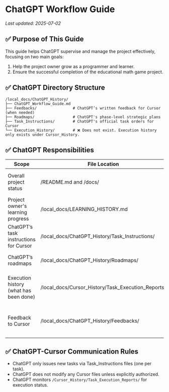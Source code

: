 
# ChatGPT Workflow Guide
_Last updated: 2025-07-02_

## ✅ Purpose of This Guide
This guide helps ChatGPT supervise and manage the project effectively, focusing on two main goals:
1. Help the project owner grow as a programmer and learner.
2. Ensure the successful completion of the educational math game project.

## ✅ ChatGPT Directory Structure

```
/local_docs/ChatGPT_History/
├── ChatGPT_Workflow_Guide.md
├── Feedbacks/                # ChatGPT’s written feedback for Cursor (when needed)
├── Roadmaps/                 # ChatGPT's phase-level strategic plans
├── Task_Instructions/        # ChatGPT's official task orders for Cursor
└── Execution_History/        # ❌ Does not exist. Execution history only exists under Cursor_History.
```

## ✅ ChatGPT Responsibilities

| Scope | File Location | Ownership |
|---|---|---|
| Overall project status | /README.md and /docs/ | Maintained by Cursor (ChatGPT supervises) |
| Project owner's learning progress | /local_docs/LEARNING_HISTORY.md | Maintained by Cursor (ChatGPT supervises) |
| ChatGPT’s task instructions for Cursor | /local_docs/ChatGPT_History/Task_Instructions/ | Only ChatGPT writes |
| ChatGPT’s roadmaps | /local_docs/ChatGPT_History/Roadmaps/ | Only ChatGPT writes |
| Execution history (what has been done) | /local_docs/Cursor_History/Task_Execution_Reports/ | Written by Cursor. ChatGPT reviews only |
| Feedback to Cursor | /local_docs/ChatGPT_History/Feedbacks/ | Optional, ChatGPT writes when needed |

## ✅ ChatGPT-Cursor Communication Rules

- ChatGPT only issues new tasks via Task_Instructions files (one per task).
- ChatGPT does not modify any Cursor files unless explicitly authorized.
- ChatGPT monitors `/Cursor_History/Task_Execution_Reports/` for execution status.


